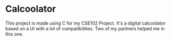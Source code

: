 # Calcoolator
This project is made using C for my CSE102 Project. It's a digital calcoolator based on a UI with a lot of compatibilities. Two of my partners helped me in this one. 
